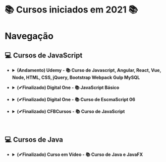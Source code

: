 # 📚 Cursos iniciados em 2021 📚

# **Navegação**

## **💻 Cursos de JavaScript**

* <details>
  <summary> <b>(Andamento) Udemy - 📚 Curso de Javascript, Angular, React, Vue, Node, HTML, CSS, jQuery, Bootstrap Webpack Gulp MySQL</b> </summary>

  * [Fundamentos](/JavaScript/Udemy-WebCompleto/Exercicios-JS/Fundamentos/)
    * Bloco;
    * Comentários;
    * Dados;
    * Setenças;
    * Atribuição;
    * Variáveis e constantes;
    * Arrays;
    * Funções;
    * Objeto;
    * Tipagem;
    * Destructuring;
    * Hoisting;
    * Strings;
    * Erros;
  * [Estruturas de Controle](/JavaScript/Udemy-WebCompleto/Exercicios-JS/controle/)
    * If;
    * If/else;
    * Switch;
    * While;
    * Do while;
    * For e For In;
    * Break e continue;
  * [Funçao](/JavaScript/Udemy-WebCompleto/Exercicios-JS/funcao/)
    * [Cidadão de primeira classe](/JavaScript/Udemy-WebCompleto/Exercicios-JS/funcao/cidadaoPrimeiraClasse.js);
    * [Parâmetros e Retornos são opcionais](/JavaScript/Udemy-WebCompleto/Exercicios-JS/funcao/paramsERetornosSaoOpcionais.js);
    * [Parâmetros variáveis](/JavaScript/Udemy-WebCompleto/Exercicios-JS/funcao/paramsVariaveis.js);
    * [Parâmetro padrão (Antes de depois do Ecmascript 2015)](/JavaScript/Udemy-WebCompleto/Exercicios-JS/funcao/paramsPadrao.js);
    * [This e Bind #01](/JavaScript/Udemy-WebCompleto/Exercicios-JS/funcao/thisEBind1.js);
    * [This e Bind #02](/JavaScript/Udemy-WebCompleto/Exercicios-JS/funcao/thisEBind2.js);
    * [Arrow function #01](/JavaScript/Udemy-WebCompleto/Exercicios-JS/funcao/arrowFunction1.js);
    * [Arrow function #02](/JavaScript/Udemy-WebCompleto/Exercicios-JS/funcao/arrowFunction2.js);
    * [Arrow function #03](/JavaScript/Udemy-WebCompleto/Exercicios-JS/funcao/arrowFunction3.js);
    * [Funções anônimas](/JavaScript/Udemy-WebCompleto/Exercicios-JS/funcao/funcoesAnonimas.js);

</details>

* <details>
  <summary> <b>(✔Finalizado) Digital One - 📚 JavaScript Básico</b> </summary>

  * [Aulas](/JavaScript/DigitalOne_JavaScript)

</details>

* <details>
  <summary> <b>(✔Finalizado) Digital One - 📚 Curso de EscmaScript 06</b> </summary>

  * Aulas e práticas
    * [Aula 01](/JavaScript//DigitalOneEcmaScript06essencial/Aula01/)
    * [Aula 02](/JavaScript//DigitalOneEcmaScript06essencial/Aula02/)
    * [Aula 03](/JavaScript//DigitalOneEcmaScript06essencial/Aula03/)
    * [Aula 04](/JavaScript//DigitalOneEcmaScript06essencial/Aula04/)
    * [Aula 05](/JavaScript//DigitalOneEcmaScript06essencial/Aula05/)
    * [Aula 06](/JavaScript//DigitalOneEcmaScript06essencial/Aula06/)
    * [Aula 07](/JavaScript//DigitalOneEcmaScript06essencial/Aula07/)
    * [Aula 08](/JavaScript//DigitalOneEcmaScript06essencial/Aula08/)
    * [Aula 09](/JavaScript//DigitalOneEcmaScript06essencial/Aula09/)

</details>

* <details>
  <summary> <b>(✔Finalizado) CFBCursos - 📚 Curso de JavaScript</b> </summary>

  * [Aulas](/JavaScript/CFBCursos)

</details>

&nbsp;

## **💻 Cursos de Java**

* <details>
  <summary> <b>(✔Finalizado) Curso em Vídeo - 📚 Curso de Java e JavaFX </b> </summary>

  * [Aulas](/Java/CursoEmVideo/Aulas)
  * [Exercícios](/Java/CursoEmVideo/Tarefas)

</details>
